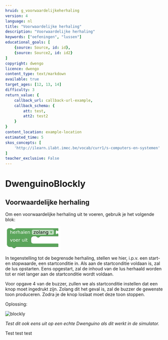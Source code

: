 ```yaml
---
hruid: g_voorwaardelijkeherhaling
version: 4
language: nl
title: "Voorwaardelijke herhaling"
description: "Voorwaardelijke herhaling"
keywords: ["oefeningen", "lussen"]
educational_goals: [
    {source: Source, id: id}, 
    {source: Source2, id: id2}
]
copyright: dwengo
licence: dwengo
content_type: text/markdown
available: true
target_ages: [12, 13, 14]
difficulty: 3
return_value: {
    callback_url: callback-url-example,
    callback_schema: {
        att: test,
        att2: test2
    }
}
content_location: example-location
estimated_time: 5
skos_concepts: [
    'http://ilearn.ilabt.imec.be/vocab/curr1/s-computers-en-systemen'
]
teacher_exclusive: False
---
```

# DwenguinoBlockly
## Voorwaardelijke herhaling

Om een voorwaardelijke herhaling uit te voeren, gebruik je het volgende blok:  

![](embed/vh.png "Voorwaardelijke herhaling")  

In tegenstelling tot de begrensde herhaling, stellen we hier, i.p.v. een start- en stopwaarde, een startconditie in. Als aan de startconditie voldaan is, zal de lus opstarten. Eens opgestart, zal de inhoud van de lus herhaald worden tot er niet langer aan de startconditie wordt voldaan.

Voor opgave 4 van de buzzer, zullen we als startconditie instellen dat een knop moet ingedrukt zijn. Zolang dit het geval is, zal de buzzer de gewenste toon produceren. Zodra je de knop loslaat moet deze toon stoppen.

Oplossing:

![blockly](@learning-object/zoemer_m4/nl/3)  

*Test dit ook eens uit op een echte Dwenguino als dit werkt in de simulator.*

Test test test